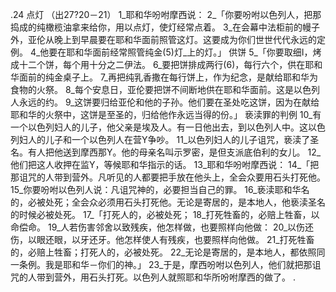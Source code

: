 .24 
点灯 
（出27?20－21） 
1_耶和华吩咐摩西说： 2_「你要吩咐以色列人，把那捣成的纯橄榄油拿来给你，用以点灯，使灯经常点着。 3_在会幕中法柜前的幔子外，亚伦从晚上到早晨要在耶和华面前照管这灯。这要成为你们世世代代永远的定例。 4_他要在耶和华面前经常照管纯金(5)灯_上的灯。」 
供饼 
5_「你要取细I，烤成十二个饼，每个用十分之二伊法。 6_要把饼排成两行(6)，每行六个，供在耶和华面前的纯金桌子上。 7_再把纯乳香撒在每行饼上，作为纪念，是献给耶和华为食物的火祭。 8_每个安息日，亚伦要把饼不间断地供在耶和华面前。这是以色列人永远的约。 9_这饼要归给亚伦和他的子孙。他们要在圣处吃这饼，因为在献给耶和华的火祭中，这饼是至圣的，归给他作永远当得的份。」 
亵渎罪的判例 
10_有一个以色列妇人的儿子，他父亲是埃及人。有一日他出去，到以色列人中。这以色列妇人的儿子和一个以色列人在营Y争吵。 11_以色列妇人的儿子诅咒，亵渎了圣名。有人把他送到摩西那Y。他的母亲名叫示罗密，是但支派底伯利的女儿。 12_他们把这人收押在监Y，等候耶和华指示的话。 
13_耶和华吩咐摩西说： 14_「把那诅咒的人带到营外。凡听见的人都要把手放在他头上，全会众要用石头打死他。 15_你要吩咐以色列人说：凡诅咒神的，必要担当自己的罪。 16_亵渎耶和华名的，必被处死；全会众必须用石头打死他。无论是寄居的，是本地人，他亵渎圣名的时候必被处死。 
17_「打死人的，必被处死； 18_打死牲畜的，必赔上牲畜，以命偿命。 19_人若伤害邻舍以致残疾，他怎样做，也要照样向他做： 20_以伤还伤，以眼还眼，以牙还牙。他怎样使人有残疾，也要照样向他做。 21_打死牲畜的，必赔上牲畜；打死人的，必被处死。 22_无论是寄居的，是本地人，都依照同一条例。我是耶和华－你们的神。」 
23_于是，摩西吩咐以色列人，他们就把那诅咒的人带到营外，用石头打死。以色列人就照耶和华所吩咐摩西的做了。 
.